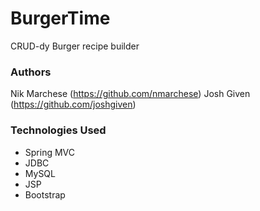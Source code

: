 # BurgerTime

CRUD-dy Burger recipe builder

### Authors
Nik Marchese (https://github.com/nmarchese)
Josh Given (https://github.com/joshgiven)

### Technologies Used
- Spring MVC
- JDBC
- MySQL
- JSP
- Bootstrap

